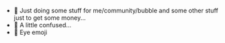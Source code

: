 - 👋 Just doing some stuff for me/community/bubble and some other stuff just to get some money...
- 👀 A little confused...
- 👀 Eye emoji

<!---
GabrielVelasco/GabrielVelasco is a ✨ special ✨ repository because its `README.md` (this file) appears on your GitHub profile.
You can click the Preview link to take a look at your changes.
--->
